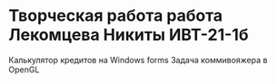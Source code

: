 # Творческая работа работа Лекомцева Никиты ИВТ-21-1б
Калькулятор кредитов на Windows forms
Задача коммивояжера в OpenGL
